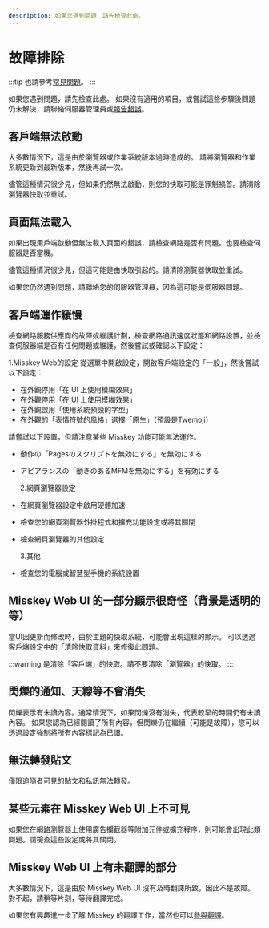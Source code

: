 ```yaml
---
description: 如果您遇到問題，請先檢查此處。
---
```


# 故障排除

:::tip
也請參考[常見問題](./faq.md)。
:::

如果您遇到問題，請先檢查此處。
如果沒有適用的項目，或嘗試這些步驟後問題仍未解決，請聯絡伺服器管理員或[報告錯誤](../../about-misskey/#議論に参加する)。

## 客戶端無法啟動

大多數情況下，這是由於瀏覽器或作業系統版本過時造成的。
請將瀏覽器和作業系統更新到最新版本，然後再試一次。

儘管這種情況很少見，但如果仍然無法啟動，則您的快取可能是罪魁禍首。請清除瀏覽器快取並重試。

## 頁面無法載入

如果出現用戶端啟動但無法載入頁面的錯誤，請檢查網路是否有問題。也要檢查伺服器是否當機。

儘管這種情況很少見，但這可能是由快取引起的。請清除瀏覽器快取並重試。

如果您仍然遇到問題，請聯絡您的伺服器管理員，因為這可能是伺服器問題。

## 客戶端運作緩慢

檢查網路服務供應商的故障或維護計劃，檢查網路通訊速度狀態和網路設置，並檢查伺服器端是否有任何問題或維護，然後嘗試或確認以下設定：

1.Misskey Web的設定
從選單中開啟設定，開啟客戶端設定的「一般」，然後嘗試以下設定：

- 在外觀停用「在 UI 上使用模糊效果」
- 在外觀停用「在 UI 上使用模糊效果」
- 在外觀啟用「使用系統預設的字型」
- 在外觀的「表情符號的風格」選擇「原生」（預設是Twemoji）

請嘗試以下設置，但請注意某些 Misskey 功能可能無法運作。

- 動作の「Pagesのスクリプトを無効にする」を無効にする
- アピアランスの「動きのあるMFMを無効にする」を有効にする

  2.網頁瀏覽器設定

- 在網頁瀏覽器設定中啟用硬體加速
- 檢查您的網頁瀏覽器外掛程式和擴充功能設定或將其關閉
- 檢查網頁瀏覽器的其他設定

  3.其他

- 檢查您的電腦或智慧型手機的系統設置

## Misskey Web UI 的一部分顯示很奇怪（背景是透明的等）

當UI因更新而修改時，由於主題的快取系統，可能會出現這樣的顯示。
可以透過客戶端設定中的「清除快取資料」來修復此問題。

:::warning
是清除「客戶端」的快取。請不要清除「瀏覽器」的快取。
:::

## 閃爍的通知、天線等不會消失

閃爍表示有未讀內容。通常情況下，如果閃爍沒有消失，代表較早的時間仍有未讀內容。
如果您認為已經閱讀了所有內容，但閃爍仍在繼續（可能是故障），您可以透過設定強制將所有內容標記為已讀。

## 無法轉發貼文

僅限追隨者可見的貼文和私訊無法轉發。

## 某些元素在 Misskey Web UI 上不可見

如果您在網路瀏覽器上使用廣告攔截器等附加元件或擴充程序，則可能會出現此類問題。請檢查這些設定或將其關閉。

## Misskey Web UI 上有未翻譯的部分

大多數情況下，這是由於 Misskey Web UI 沒有及時翻譯所致，因此不是故障。對不起，請稍等片刻，等待翻譯完成。

如果您有興趣進一步了解 Misskey 的翻譯工作，當然也可以[參與翻譯](../../about-misskey/#テキストを翻訳する)。
